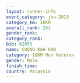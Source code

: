 ```yaml
---
layout: runner-info 
event_category: jbu-2019 
category_km: 16KM  
overall_rank: 263
gender_rank: 
category_rank: 
bib: 62055
name: CHONG KAH HAN
category: 16KM Men Veteran
gender: Male
finish_time: 
country: Malaysia
---
```


